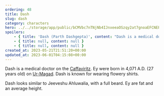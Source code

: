 ```yaml
---
ordering: 48
title: Dash
slug: dash
category: characters
hero: ../../storage/app/public/bCMVbc7nTNjNb4IJnxeeaOSzqy2at7gnoaEFCNEP.jpg
spoilers:
    - { title: 'Dash (Parth Dashgepta)', content: "Dash is a medical doctor on the [Caffaviritz](/category/spaceships/caffaviritz). Ey were born in 4,071 A.D. (27 years old) on [Ur-Magad](/category/planets-cities/ur-magad). Dash is known for wearing flowery shirts.\r\n\r\nDash looks similar to Jeeveshu Ahluwalia, with a full beard. Ey are fat and an average height.\r\n\r\n**Pronunciation:**\r\n- dosh ghep’ tuh" }
    - { title: null, content: null }
    - { title: null, content: null }
created_at: 2023-05-21T21:51:20+00:00
updated_at: 2023-06-01T04:15:08+00:00
---
```

Dash is a medical doctor on the [Caffaviritz](/category/spaceships/caffaviritz). Ey were born in 4,071 A.D. (27 years old) on [Ur-Magad](/category/planets-cities/ur-magad). Dash is known for wearing flowery shirts.

Dash looks similar to Jeeveshu Ahluwalia, with a full beard. Ey are fat and an average height.
